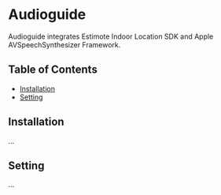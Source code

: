 # Audioguide

Audioguide integrates Estimote Indoor Location SDK and Apple AVSpeechSynthesizer Framework.

## Table of Contents
* [Installation](#installation)
* [Setting](#setting)

## Installation
...
## Setting
...
